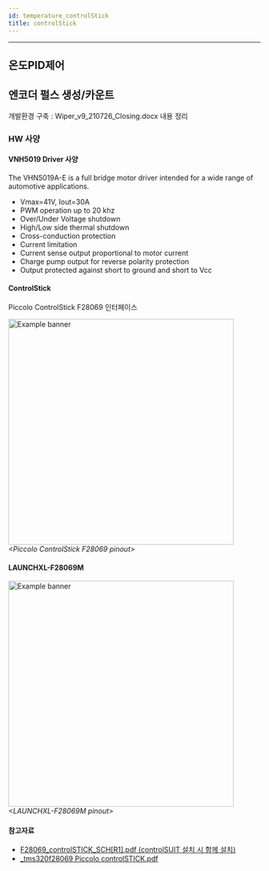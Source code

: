 ```yaml
---
id: temperature_controlStick
title: controlStick
---
```

---

## 온도PID제어


## 엔코더 펄스 생성/카운트

개발환경 구축 : Wiper_v9_210726_Closing.docx 내용 정리

### HW 사양

#### VNH5019 Driver 사양

The VHN5019A-E is a full bridge motor driver intended for a wide range of automotive applications.

* Vmax=41V, Iout=30A
* PWM operation up to 20 khz
* Over/Under Voltage shutdown
* High/Low side thermal shutdown
* Cross-conduction protection
* Current limitation
* Current sense output proportional to motor current
* Charge pump output for reverse polarity protection
* Output protected against short to ground and short to Vcc

#### ControlStick

Piccolo ControlStick F28069 인터페이스

<p align="center">
	<div class="box" >
		<img
			src={require('/img/2_mbd/mbd_hw_ti_evb_ControlStick_pinout.png').default}
			width="450"
			alt="Example banner"
		/><br/><em>&lt;Piccolo ControlStick F28069 pinout&gt;</em>
	</div>
</p>

#### LAUNCHXL-F28069M

<p align="center">
	<div class="box" >
		<img
			src={require('/img/2_mbd/mbd_hw_ti_evb_LAUNCHXL_pinout.png').default}
			width="450"
			alt="Example banner"
		/><br/><em>&lt;LAUNCHXL-F28069M pinout&gt;</em>
	</div>
</p>

#### 참고자료

* [F28069_controlSTICK_SCH[R1].pdf (controlSUIT 설치 시 함께 설치)](file:///C:/ti/controlSUITE/development_kits/F28069controlSTICK/~F28069controlSTICK_HWdevPkg/R1/F28069_controlSTICK_SCH[R1].pdf)
* [_tms320f28069 Piccolo controlSTICK.pdf](file:///C:/Users/cdshim/OneDrive/5_MBD_Temperature/3_SW/TI_F28069\Piccolo\controlSTICK)
